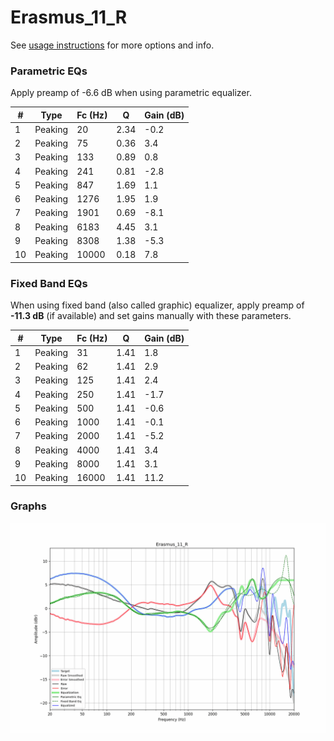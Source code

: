 # Erasmus_11_R
See [usage instructions](https://github.com/jaakkopasanen/AutoEq#usage) for more options and info.

### Parametric EQs
Apply preamp of -6.6 dB when using parametric equalizer.

|   # | Type    |   Fc (Hz) |    Q |   Gain (dB) |
|-----|---------|-----------|------|-------------|
|   1 | Peaking |        20 | 2.34 |        -0.2 |
|   2 | Peaking |        75 | 0.36 |         3.4 |
|   3 | Peaking |       133 | 0.89 |         0.8 |
|   4 | Peaking |       241 | 0.81 |        -2.8 |
|   5 | Peaking |       847 | 1.69 |         1.1 |
|   6 | Peaking |      1276 | 1.95 |         1.9 |
|   7 | Peaking |      1901 | 0.69 |        -8.1 |
|   8 | Peaking |      6183 | 4.45 |         3.1 |
|   9 | Peaking |      8308 | 1.38 |        -5.3 |
|  10 | Peaking |     10000 | 0.18 |         7.8 |

### Fixed Band EQs
When using fixed band (also called graphic) equalizer, apply preamp of **-11.3 dB** (if available) and set gains manually with these parameters.

|   # | Type    |   Fc (Hz) |    Q |   Gain (dB) |
|-----|---------|-----------|------|-------------|
|   1 | Peaking |        31 | 1.41 |         1.8 |
|   2 | Peaking |        62 | 1.41 |         2.9 |
|   3 | Peaking |       125 | 1.41 |         2.4 |
|   4 | Peaking |       250 | 1.41 |        -1.7 |
|   5 | Peaking |       500 | 1.41 |        -0.6 |
|   6 | Peaking |      1000 | 1.41 |        -0.1 |
|   7 | Peaking |      2000 | 1.41 |        -5.2 |
|   8 | Peaking |      4000 | 1.41 |         3.4 |
|   9 | Peaking |      8000 | 1.41 |         3.1 |
|  10 | Peaking |     16000 | 1.41 |        11.2 |

### Graphs
![](./Erasmus_11_R.png)
